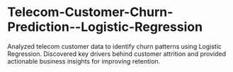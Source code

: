 # Telecom-Customer-Churn-Prediction--Logistic-Regression
Analyzed telecom customer data to identify churn patterns using Logistic Regression. Discovered key drivers behind customer attrition and provided actionable business insights for improving retention.
